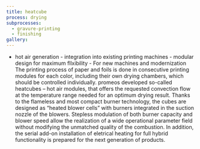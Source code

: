 ```yaml
---
title: heatcube
process: drying
subprocesses:
  - gravure-printing
  - finishing
gallery:
---
```


- hot air generation  - integration into existing printing machines - modular design for maximum fllxibility - For new machines and modernization    The printing process of paper and foils is done in consecutive printing modules for each color, including their own drying chambers, which should be controlled individually. promeos developed so-called heatcubes – hot air modules, that offers the requested convection flow at the temperature range needed for an optimum drying result. Thanks to the flameless and most compact burner technology, the cubes are designed as “heated blower cells” with burners integrated in the suction nozzle of the blowers. Stepless modulation of both burner capacity and blower speed allow the realization of a wide operational parameter field without modifying the unmatched quality of the combustion. In addition, the serial add-on installation of eletrical heating for full hybrid functionality is prepared for the next generation of products.

